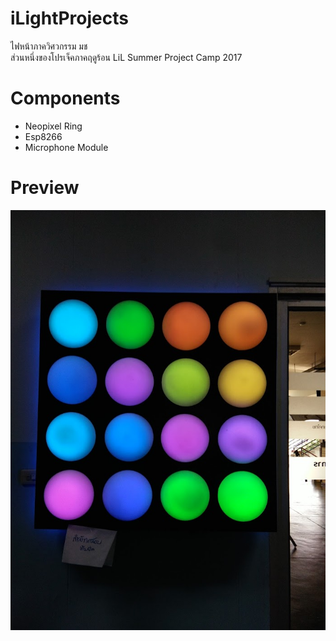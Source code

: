# iLightProjects
ไฟหน้าภาควิศวกรรม มช  
ส่วนหนึ่งของโปรเจ็คภาคฤดูร้อน LiL Summer Project Camp 2017

# Components
- Neopixel Ring
- Esp8266
- Microphone Module

# Preview
![Docs/IMG_25610124_170457.jpg](Docs/IMG_25610124_170457.jpg)